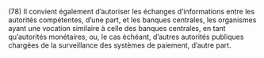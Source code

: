 (78) Il convient également d’autoriser les échanges d’informations entre les autorités compétentes, d’une part, et les banques centrales, les organismes ayant une vocation similaire à celle des banques centrales, en tant qu’autorités monétaires, ou, le cas échéant, d’autres autorités publiques chargées de la surveillance des systèmes de paiement, d’autre part.